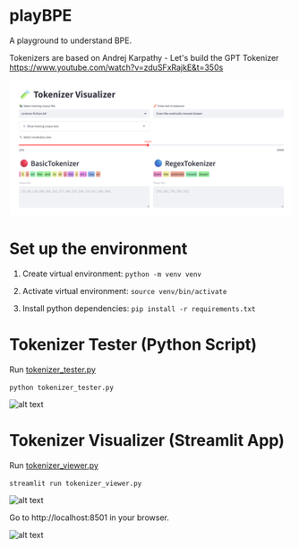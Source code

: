 # playBPE
A playground to understand BPE. 

Tokenizers are based on Andrej Karpathy - Let's build the GPT Tokenizer https://www.youtube.com/watch?v=zduSFxRajkE&t=350s

![alt text](images/image0.png)

# Set up the environment

1. Create virtual environment: ```python -m venv venv```

2. Activate virtual environment: ```source venv/bin/activate```

3. Install python dependencies: ```pip install -r requirements.txt```

# Tokenizer Tester (Python Script)

Run [tokenizer_tester.py](tokenizer_tester.py)

```python tokenizer_tester.py```

![alt text](images/image1.png)

# Tokenizer Visualizer (Streamlit App)

Run [tokenizer_viewer.py](tokenizer_viewer.py) 

```streamlit run tokenizer_viewer.py```

![alt text](images/image2.png)

Go to http://localhost:8501 in your browser.

![alt text](images/image3.png)